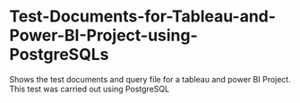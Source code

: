 # Test-Documents-for-Tableau-and-Power-BI-Project-using-PostgreSQLs
Shows the test documents and query file for a tableau and power BI Project. This test was carried out using PostgreSQL
